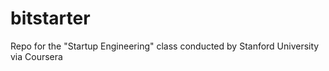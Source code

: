 bitstarter
==========

Repo for the "Startup Engineering" class conducted by Stanford University via Coursera
